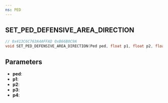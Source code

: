 ```yaml
---
ns: PED
---
```

## SET_PED_DEFENSIVE_AREA_DIRECTION

```c
// 0x413C6C763A4AFFAD 0xB66B0C9A
void SET_PED_DEFENSIVE_AREA_DIRECTION(Ped ped, float p1, float p2, float p3, BOOL p4);
```


## Parameters
* **ped**: 
* **p1**: 
* **p2**: 
* **p3**: 
* **p4**: 

